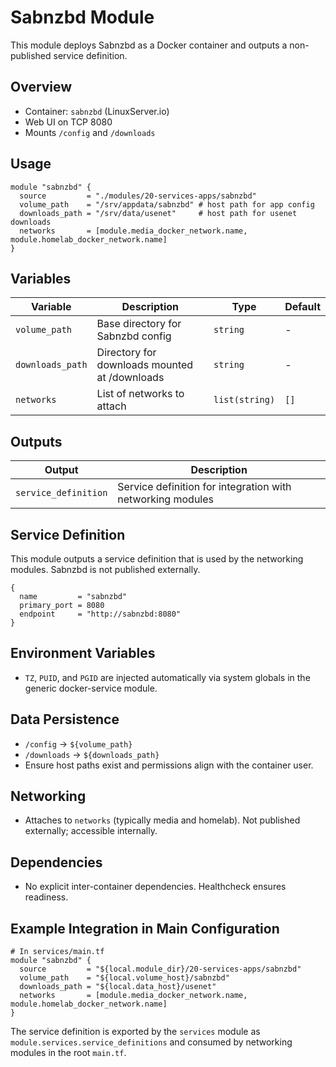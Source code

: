 # Sabnzbd Module

This module deploys Sabnzbd as a Docker container and outputs a non-published service definition.

## Overview

- Container: `sabnzbd` (LinuxServer.io)
- Web UI on TCP 8080
- Mounts `/config` and `/downloads`

## Usage

```hcl
module "sabnzbd" {
  source         = "./modules/20-services-apps/sabnzbd"
  volume_path    = "/srv/appdata/sabnzbd" # host path for app config
  downloads_path = "/srv/data/usenet"     # host path for usenet downloads
  networks       = [module.media_docker_network.name, module.homelab_docker_network.name]
}
```

## Variables

| Variable         | Description                                 | Type           | Default |
| ---------------- | ------------------------------------------- | -------------- | ------- |
| `volume_path`    | Base directory for Sabnzbd config            | `string`       | -       |
| `downloads_path` | Directory for downloads mounted at /downloads | `string`      | -       |
| `networks`       | List of networks to attach                   | `list(string)` | `[]`    |

## Outputs

| Output               | Description                    |
| -------------------- | ------------------------------ |
| `service_definition` | Service definition for integration with networking modules |

## Service Definition

This module outputs a service definition that is used by the networking modules. Sabnzbd is not published externally.

```hcl
{
  name         = "sabnzbd"
  primary_port = 8080
  endpoint     = "http://sabnzbd:8080"
}
```

## Environment Variables

- `TZ`, `PUID`, and `PGID` are injected automatically via system globals in the generic docker-service module.

## Data Persistence

- `/config` -> `${volume_path}`
- `/downloads` -> `${downloads_path}`
- Ensure host paths exist and permissions align with the container user.

## Networking

- Attaches to `networks` (typically media and homelab). Not published externally; accessible internally.

## Dependencies

- No explicit inter-container dependencies. Healthcheck ensures readiness.

## Example Integration in Main Configuration

```hcl
# In services/main.tf
module "sabnzbd" {
  source         = "${local.module_dir}/20-services-apps/sabnzbd"
  volume_path    = "${local.volume_host}/sabnzbd"
  downloads_path = "${local.data_host}/usenet"
  networks       = [module.media_docker_network.name, module.homelab_docker_network.name]
}
```

The service definition is exported by the `services` module as `module.services.service_definitions` and consumed by networking modules in the root `main.tf`.
